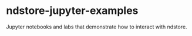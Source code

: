 # ndstore-jupyter-examples
Jupyter notebooks and labs that demonstrate how to interact with ndstore.
